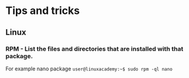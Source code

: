 # Tips and tricks
## Linux
### RPM - List the files and directories that are installed with that package.
For example nano package
`user@linuxacademy:~$ sudo rpm -ql nano`
